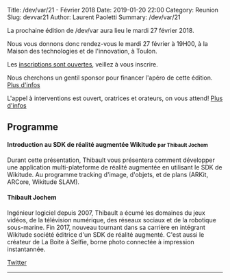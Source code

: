 Title: /dev/var/21 - Février 2018
Date: 2019-01-20 22:00
Category: Reunion
Slug: devvar21
Author: Laurent Paoletti
Summary: /dev/var/21

La prochaine édition de /dev/var aura lieu le mardi 27 février 2018.

Nous vous donnons donc rendez-vous le mardi 27 février à 19H00, à la Maison des technologies et de l'innovation, à Toulon.

Les [inscriptions sont ouvertes](https://www.eventbrite.fr/e/billets-devvar21-rencontre-des-developpeurs-varois-41377890384?aff=ehomecard), veillez à vous inscrire.

Nous cherchons un gentil sponsor pour financer l'apéro de cette édition. [Plus d'infos](/pages/sponsoriser.html)


L'appel à interventions est ouvert, oratrices et orateurs, on vous attend! [Plus d'infos](/pages/participer.html)

## Programme

#### Introduction au SDK de réalité augmentée Wikitude <small>par Thibault Jochem</small>

Durant cette présentation, Thibault vous présentera comment développer une application multi-plateforme de réalité augmentée en utilisant le SDK de Wikitude. Au programme tracking d'image, d'objets, et de plans (ARKit, ARCore, Wikitude SLAM).

<h4 class='subheader'>Thibault Jochem</h4>
Ingénieur logiciel depuis 2007, Thibault a écumé les domaines du jeux vidéos, de la télévision numérique, des réseaux sociaux et de la robotique sous-marine. Fin 2017, nouveau tournant dans sa carrière en intégrant Wikitude société éditrice d'un SDK de réalité augmenté.
C'est aussi le créateur de La Boite à Selfie, borne photo connectée à impression instantannée.

[Twitter](https://twitter.com/tryumk)

<hr>
